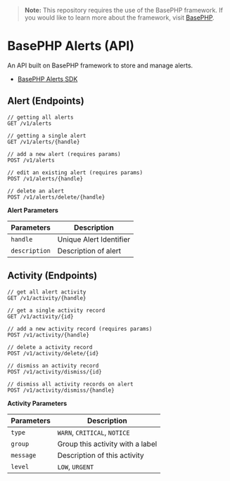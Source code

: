 > **Note:** This repository requires the use of the BasePHP framework. If you would like to learn more about the framework, visit [BasePHP](https://github.com/basephp/framework).

# BasePHP Alerts (API)
An API built on BasePHP framework to store and manage alerts.

- [BasePHP Alerts SDK](https://github.com/timothymarois/basephp-alerts-sdk)


## Alert (Endpoints)

```
// getting all alerts
GET /v1/alerts

// getting a single alert
GET /v1/alerts/{handle}

// add a new alert (requires params)
POST /v1/alerts

// edit an existing alert (requires params)
POST /v1/alerts/{handle}

// delete an alert
POST /v1/alerts/delete/{handle}
```

**Alert Parameters**

|Parameters        |Description              |
|---	           |---                      |
|`handle`          | Unique Alert Identifier |
|`description`     | Description of alert    |


## Activity (Endpoints)

```
// get all alert activity
GET /v1/activity/{handle}

// get a single activity record
GET /v1/activity/{id}

// add a new activity record (requires params)
POST /v1/activity/{handle}

// delete a activity record
POST /v1/activity/delete/{id}

// dismiss an activity record
POST /v1/activity/dismiss/{id}

// dismiss all activity records on alert
POST /v1/activity/dismiss/{handle}
```

**Activity Parameters**

|Parameters        |Description              |
|---	           |---                      |
|`type`            | `WARN`, `CRITICAL`, `NOTICE` |
|`group`           | Group this activity with a label    |
|`message`         | Description of this activity  |
|`level`           | `LOW`, `URGENT`         |
